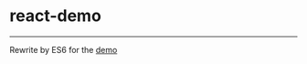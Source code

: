 # react-demo
---
Rewrite by ES6 for the [demo](https://www.w3cplus.com/react/introducing-react.html)
